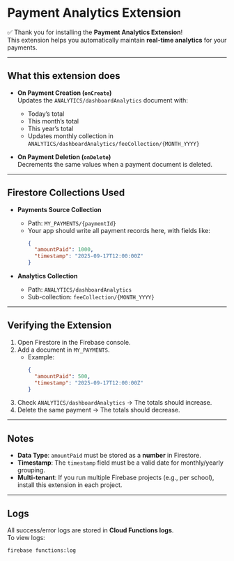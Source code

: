 # Payment Analytics Extension

✅ Thank you for installing the **Payment Analytics Extension**!  
This extension helps you automatically maintain **real-time analytics** for your payments.

---

## What this extension does
- **On Payment Creation (`onCreate`)**  
  Updates the `ANALYTICS/dashboardAnalytics` document with:
  - Today’s total
  - This month’s total
  - This year’s total
  - Updates monthly collection in `ANALYTICS/dashboardAnalytics/feeCollection/{MONTH_YYYY}`

- **On Payment Deletion (`onDelete`)**  
  Decrements the same values when a payment document is deleted.

---

## Firestore Collections Used
- **Payments Source Collection**  
  - Path: `MY_PAYMENTS/{paymentId}`  
  - Your app should write all payment records here, with fields like:
    ```json
    {
      "amountPaid": 1000,
      "timestamp": "2025-09-17T12:00:00Z"
    }
    ```

- **Analytics Collection**  
  - Path: `ANALYTICS/dashboardAnalytics`  
  - Sub-collection: `feeCollection/{MONTH_YYYY}`  

---

## Verifying the Extension
1. Open Firestore in the Firebase console.
2. Add a document in `MY_PAYMENTS`.
   - Example:  
     ```json
     {
       "amountPaid": 500,
       "timestamp": "2025-09-17T12:00:00Z"
     }
     ```
3. Check `ANALYTICS/dashboardAnalytics` → The totals should increase.
4. Delete the same payment → The totals should decrease.

---

## Notes
- **Data Type**: `amountPaid` must be stored as a **number** in Firestore.
- **Timestamp**: The `timestamp` field must be a valid date for monthly/yearly grouping.
- **Multi-tenant**: If you run multiple Firebase projects (e.g., per school), install this extension in each project.

---

## Logs
All success/error logs are stored in **Cloud Functions logs**.  
To view logs:  
```bash
firebase functions:log
